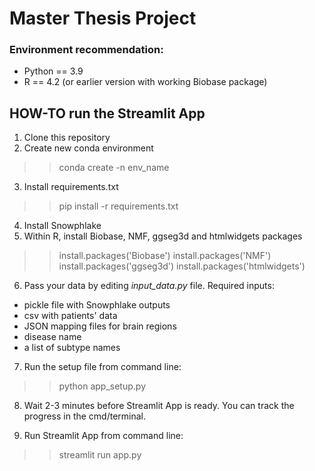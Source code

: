 # Master Thesis Project

### Environment recommendation: 
- Python == 3.9
- R == 4.2 (or earlier version with working Biobase package)

## HOW-TO run the Streamlit App

1. Clone this repository
2. Create new conda environment

>> conda create -n env_name

3. Install requirements.txt

>> pip install -r requirements.txt

4. Install Snowphlake
5. Within R, install Biobase, NMF, ggseg3d and htmlwidgets packages 

>> install.packages('Biobase')
>> install.packages('NMF')
>> install.packages('ggseg3d')
>> install.packages('htmlwidgets')

6. Pass your data by editing *input_data.py* file. Required inputs:
- pickle file with Snowphlake outputs
- csv with patients' data
- JSON mapping files for brain regions
- disease name
- a list of subtype names

7. Run the setup file from command line:

>> python app_setup.py

8. Wait 2-3 minutes before Streamlit App is ready. You can track the progress in the cmd/terminal. 

9. Run Streamlit App from command line:

>> streamlit run app.py

